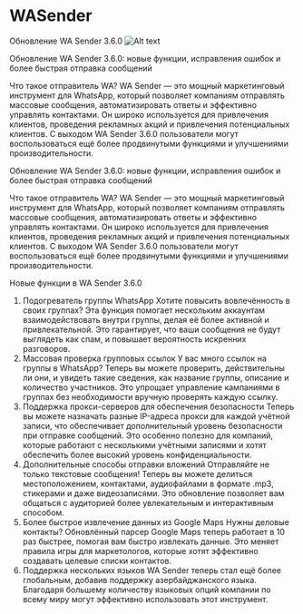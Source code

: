 # WASender
Обновление WA Sender 3.6.0
![Alt text](https://i.postimg.cc/gcBsc0ym/photo-2025-04-08-04-09-18.jpg)


Обновление WA Sender 3.6.0: новые функции, исправления ошибок и более быстрая отправка сообщений


Что такое отправитель WA?
WA Sender — это мощный маркетинговый инструмент для WhatsApp, который позволяет компаниям отправлять массовые сообщения, автоматизировать ответы и эффективно управлять контактами. Он широко используется для привлечения клиентов, проведения рекламных акций и привлечения потенциальных клиентов. С выходом WA Sender 3.6.0 пользователи могут воспользоваться ещё более продвинутыми функциями и улучшениями производительности.


Обновление WA Sender 3.6.0: новые функции, исправления ошибок и более быстрая отправка сообщений


Что такое отправитель WA?
WA Sender — это мощный маркетинговый инструмент для WhatsApp, который позволяет компаниям отправлять массовые сообщения, автоматизировать ответы и эффективно управлять контактами. Он широко используется для привлечения клиентов, проведения рекламных акций и привлечения потенциальных клиентов. С выходом WA Sender 3.6.0 пользователи могут воспользоваться ещё более продвинутыми функциями и улучшениями производительности.


Новые функции в WA Sender 3.6.0
1. Подогреватель группы WhatsApp
Хотите повысить вовлечённость в своих группах? Эта функция помогает нескольким аккаунтам взаимодействовать внутри группы, делая её более активной и привлекательной. Это гарантирует, что ваши сообщения не будут выглядеть как спам, и повышает вероятность искренних разговоров.
2. Массовая проверка групповых ссылок
У вас много ссылок на группы в WhatsApp? Теперь вы можете проверить, действительны ли они, и увидеть такие сведения, как название группы, описание и количество участников. Это упрощает управление кампаниями в группах без необходимости вручную проверять каждую ссылку.
3. Поддержка прокси-серверов для обеспечения безопасности
Теперь вы можете назначать разные IP-адреса прокси для каждой учётной записи, что обеспечивает дополнительный уровень безопасности при отправке сообщений. Это особенно полезно для компаний, которые работают с несколькими учётными записями и хотят обеспечить более высокий уровень конфиденциальности.
4. Дополнительные способы отправки вложений
Отправляйте не только текстовые сообщения! Теперь вы можете делиться местоположением, контактами, аудиофайлами в формате .mp3, стикерами и даже видеозаписями. Это обновление позволяет вам общаться с аудиторией более увлекательным и интерактивным способом.
5. Более быстрое извлечение данных из Google Maps
Нужны деловые контакты? Обновлённый парсер Google Maps теперь работает в 10 раз быстрее, помогая вам быстро извлекать данные. Это меняет правила игры для маркетологов, которые хотят эффективно создавать целевые списки контактов.
6. Поддержка нескольких языков
WA Sender теперь стал ещё более глобальным, добавив поддержку азербайджанского языка. Благодаря большему количеству языковых опций компании по всему миру могут эффективно использовать этот инструмент.

